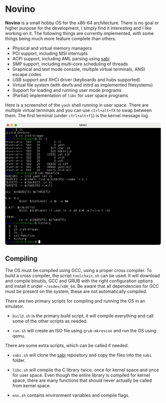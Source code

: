 # Novino
**Novino** is a small hobby OS for the x86-64 architecture. There is no goal or higher purpose for the development, I simply find it interesting and I like working on it. The following things are currently implemented, with some things being much more feature complete than others.

- Physical and virtual memory managers
- PCI support, including MSI interrupts
- ACPI support, including AML parsing using [sabi](https://github.com/mrlhansen/sabi)
- SMP support, including multi-core scheduling of threads
- Graphical and text mode console, multiple virtual terminals, ANSI escape codes
- USB support and XHCI driver (keyboards and hubs supported)
- Virtual file system (with devfs and initrd as implemented filesystems)
- Support for loading and running user mode programs
- (Partial) implementation of `libc` for user space programs

Here is a screenshot of the `yash` shell running in user space. There are multiple virtual terminals and you can use `ctrl+alt+fX` to swap between them. The first terminal (under `ctrl+alt+f1`) is the kernel message log.

![Novino](novino.png)


## Compiling
The OS must be compiled using GCC, using a proper cross compiler. To build a cross compiler, the script `toolchain.sh` can be used. It will download and compile binutils, GCC and GRUB with the right configuration options and install it under `~/osdev/x86_64`. Be aware that all dependencies for GCC must be present on the system, these are not automatically compiled.

There are two primary scripts for compiling and running the OS in an emulator.

* `build.sh` is the primary build script, it will compile everything and call some of the other scripts as needed.

* `run.sh` will create an ISO file using `grub-mkrescue` and run the OS using qemu.

There are some extra scripts, which can be called if needed.

* `sabi.sh` will clone the [sabi](https://github.com/mrlhansen/sabi) repository and copy the files into the `sabi` folder.

* `libc.sh` will compile the C library twice, once for kernel space and once for user space. Even though the entire library is compiled for kernel space, there are many functions that should never actually be called from kernel space.

* `env.sh` contains environment variables and compile flags.
